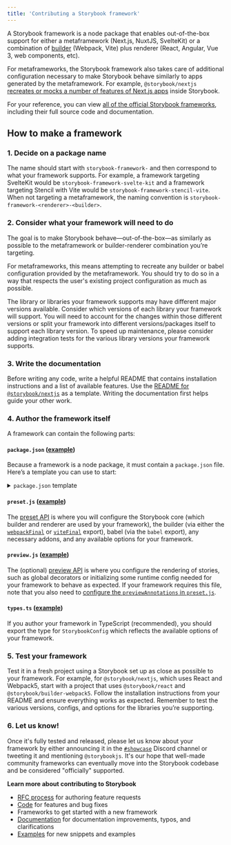```yaml
---
title: 'Contributing a Storybook framework'
---
```


A Storybook framework is a node package that enables out-of-the-box support for either a metaframework (Next.js, NuxtJS, SvelteKit) or a combination of [builder](../builders/index.md) (Webpack, Vite) plus renderer (React, Angular, Vue 3, web components, etc).

For metaframeworks, the Storybook framework also takes care of additional configuration necessary to make Storybook behave similarly to apps generated by the metaframework. For example, `@storybook/nextjs` [recreates or mocks a number of features of Next.js apps](https://github.com/storybookjs/storybook/blob/next/code/frameworks/nextjs/README.md#supported-features) inside Storybook.

For your reference, you can view [all of the official Storybook frameworks](https://github.com/storybookjs/storybook/tree/next/code/frameworks), including their full source code and documentation.

## How to make a framework

### 1. Decide on a package name

The name should start with `storybook-framework-` and then correspond to what your framework supports. For example, a framework targeting SvelteKit would be `storybook-framework-svelte-kit` and a framework targeting Stencil with Vite would be `storybook-framework-stencil-vite`. When not targeting a metaframework, the naming convention is `storybook-framework-<renderer>-<builder>`.

### 2. Consider what your framework will need to do

The goal is to make Storybook behave—out-of-the-box—as similarly as possible to the metaframework or builder-renderer combination you’re targeting.

For metaframeworks, this means attempting to recreate any builder or babel configuration provided by the metaframework. You should try to do so in a way that respects the user's existing project configuration as much as possible.

The library or libraries your framework supports may have different major versions available. Consider which versions of each library your framework will support. You will need to account for the changes within those different versions or split your framework into different versions/packages itself to support each library version. To speed up maintenance, please consider adding integration tests for the various library versions your framework supports.

### 3. Write the documentation

Before writing any code, write a helpful README that contains installation instructions and a list of available features. Use the [README for `@storybook/nextjs`](https://github.com/storybookjs/storybook/blob/next/code/frameworks/nextjs/README.md) as a template. Writing the documentation first helps guide your other work.

### 4. Author the framework itself

A framework can contain the following parts:

#### `package.json` ([example](https://github.com/storybookjs/storybook/blob/next/code/frameworks/nextjs/package.json))

Because a framework is a node package, it must contain a `package.json` file. Here’s a template you can use to start:

<details>
<summary><code>package.json</code> template</summary>

```json
{
  "name": "<your-framework-name>",
  "version": "1.0.0",
  "description": "Storybook for <meta-framework-name> or <renderer> & <builder>",
  "keywords": [
    "Storybook",
    "<meta-framework-name>",
    "<renderer>",
    "<builder>",
    "<anything>",
    "<else>",
    "<relevant>"
  ],
  "homepage": "<your package's homepage>",
  "bugs": {
    "url": "https://github.com/<your-org>/<your-repo>/issues"
  },
  "repository": {
    "type": "git",
    "url": "https://github.com/<your-org>/<your-repo>.git",
    "directory": "<path/to/your/framework>"
  },
  "license": "MIT",
  "exports": {
    ".": {
      "types": "./dist/index.d.ts",
      "require": "./dist/index.js",
      "import": "./dist/index.mjs"
    },
    "./preset": {
      "types": "./dist/preset.d.ts",
      "require": "./dist/preset.js",
      "import": "./dist/preset.mjs"
    },
    "./preview.js": {
      "types": "./dist/preview.d.ts",
      "require": "./dist/preview.js",
      "import": "./dist/preview.mjs"
    },
    "./package.json": "./package.json"
  },
  "main": "dist/index.js",
  "module": "dist/index.mjs",
  "types": "dist/index.d.ts",
  "files": ["dist/**/*", "types/**/*", "README.md", "*.js", "*.d.ts"],
  "scripts": {
    "check": "tsc --noEmit",
    "test": "..."
  },
  "dependencies": {
    "@storybook/manager-api": "^7.0.0",
    "@storybook/core-common": "^7.0.0",
    "@storybook/node-logger": "^7.0.0",
    "@storybook/<builder>": "^7.0.0",
    "@storybook/<renderer>": "^7.0.0"
  },
  "devDependencies": {
    "typescript": "x.x.x",
    "<meta-framework>": "^x.x.x",
    "<builder>": "^x.x.x"
  },
  "peerDependencies": {
    "@storybook/addon-actions": "^7.0.0",
    "<meta-framework>": "^x.x.x || ^x.x.x",
    "<renderer>": "^x.x.x || ^x.x.x",
    "<builder>": "^x.x.x"
  },
  "engines": {
    "node": ">=18.0.0"
  },
  "publishConfig": {
    "access": "public"
  }
}
```

A few notes on some of those properties:

- `exports`: The root, `./preset`, and `package.json` exports are required. If your framework has a `preview.js`, then that is required as well.
- `types`: We strongly encourage you to author your framework in TypeScript and distribute the types.
- `dependencies` and `devDependencies`: These are just examples. Yours may look quite different.
- `peerDependencies`: If your framework provides support for multiple versions of the libraries you’re targeting, be sure that is represented here.

</details>

#### `preset.js` ([example](https://github.com/storybookjs/storybook/blob/next/code/frameworks/nextjs/src/preset.ts))

The [preset API](../addons/writing-presets) is where you will configure the Storybook core (which builder and renderer are used by your framework), the builder (via either the [`webpackFinal`](../builders/webpack#extending-storybooks-webpack-config) or [`viteFinal`](../builders/vite#configuration) export), babel (via the `babel` export), any necessary addons, and any available options for your framework.

#### `preview.js` ([example](https://github.com/storybookjs/storybook/blob/next/code/frameworks/nextjs/src/preview.tsx))

The (optional) [preview API](../configure/index.md#configure-story-rendering) is where you configure the rendering of stories, such as global decorators or initializing some runtime config needed for your framework to behave as expected. If your framework requires this file, note that you also need to [configure the `previewAnnotations` in `preset.js`](https://github.com/storybookjs/storybook/blob/next/code/frameworks/nextjs/src/preset.ts#L71-L74).

#### `types.ts` ([example](https://github.com/storybookjs/storybook/blob/next/code/frameworks/nextjs/src/types.ts))

If you author your framework in TypeScript (recommended), you should export the type for `StorybookConfig` which reflects the available options of your framework.

### 5. Test your framework

Test it in a fresh project using a Storybook set up as close as possible to your framework. For example, for `@storybook/nextjs`, which uses React and Webpack5, start with a project that uses `@storybook/react` and `@storybook/builder-webpack5`. Follow the installation instructions from your README and ensure everything works as expected. Remember to test the various versions, configs, and options for the libraries you’re supporting.

### 6. Let us know!

Once it's fully tested and released, please let us know about your framework by either announcing it in the [`#showcase`](https://discord.com/channels/486522875931656193/1048740936953376859) Discord channel or tweeting it and mentioning `@storybookjs`. It's our hope that well-made community frameworks can eventually move into the Storybook codebase and be considered "officially" supported.

**Learn more about contributing to Storybook**

- [RFC process](./RFC.md) for authoring feature requests
- [Code](./code.md) for features and bug fixes
- Frameworks to get started with a new framework
- [Documentation](./documentation-updates.md) for documentation improvements, typos, and clarifications
- [Examples](./new-snippets.md) for new snippets and examples
